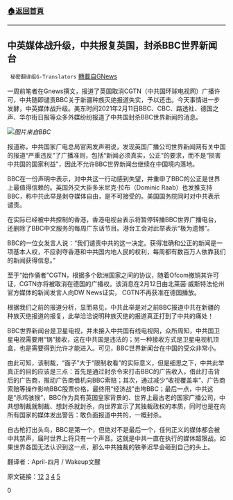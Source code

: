 ###  [:house:返回首頁](https://github.com/ourhimalayas/txt)
---

## 中英媒体战升级，中共报复英国，封杀BBC世界新闻台
` 秘密翻译组G-Translators` [轉載自GNews](https://gnews.org/zh-hans/905547/)

一周前笔者在Gnews撰文，报道了英国取消CGTN（中共国环球电视网）广播许可，中共随即谴责BBC关于新疆种族灭绝报道失实，予以还击。今天事情进一步发酵，中英媒体战升级。美东时间2021年2月11日BBC、CBC、路透社、德国之声、华尔街日报等众多外媒纷纷报道了中共国封杀BBC世界新闻的消息。

![]()![](https://gnews.org/wp-content/uploads/2021/02/1-24.png)*图片来自BBC*

报道称，中共国家广电总局官网发声明说，发现英国广播公司世界新闻网有关中国的报道“严重违反”了广播准则，包括“新闻必须真实，公正”的要求，而不是“损害中共国的国家利益”，因此不允许BBC世界新闻台继续在中国境内落地。

BBC在一份声明中表示，对中共这一行动感到失望，并重申了BBC的公正是世界上最值得信赖的。英国外交大臣多米尼克·拉布（Dominic Raab）也发推支持BBC，称中共此举是剥夺媒体自由，是不可接受的。美国国务院同时对中共表示谴责。

在实际已经被中共控制的香港，香港电视台表示将暂停转播BBC世界广播电台，还删除了BBC中文服务的每周广东话节目。港台工会对此举表示“极为遗憾”。

BBC的一位女发言人说：“我们谴责中共的这一决定。获得准确和公正的新闻是一项基本人权，不应剥夺香港和中共国内地人民的权利，每周都有数百万人依靠我们的新闻获得信息。”

至于“始作俑者”CGTN，根据多个欧洲国家之间的协议，随着Ofcom撤销其许可证，CGTN亦将被取消在德国的广播权。该消息在2月12日由北莱茵·威斯特法伦州官方媒体的新闻发言人向DW News证实， CGTN不再获准在德国播放。

根据我们之前的报道分析，显而易见，中共此举是对之前BBC报道中共在新疆的种族灭绝报道的报复，此举洽洽说明种族灭绝的报道真正打到了中共的痛处！

BBC世界新闻台是卫星电视，并未接入中共国有线电视网，众所周知，中共国卫星电视需要用“锅”接收，这在中共国是违法的；另一种接收方式是卫星电视机顶盒，也是需要得到允许才能进入。可见，BBC世界新闻台在中国的受众非常小。

由此可知，该制裁，“面子”大于“限制收看”的实际意义，但是细思之下，中共此举真正的目的应该是三点：首先是通过封杀令来打击BBC的广告收入，借此打击背后的广告商，推动广告商借机向BBC索赔；其次，通过减少“收视覆盖率”、广告商索赔等操作影响BBC股票价格，最终用“经济战”击垮BBC；最后一点，中共这是“杀鸡骇猴”，BBC作为具有英国皇家背景的、世界上最古老的国家广播公司，中共想制裁就制裁、想封杀就封杀，向世界宣示了其独裁政权的本质，同时也是在向所有国家的媒体发出警告：敢负面报道中共的，一概封杀。

自古枪打出头鸟，BBC是第一个，但绝对不是最后一个，任何正义的媒体都会被中共禁声，届时世界上将只有一个声音。这就是中共一直在执行的媒体超限战。如果世界各国无法认识到这一点，那么中共独裁的铁拳迟早会砸到自己的头上。

翻译者：April-四月 / Wakeup文醒

原文链接：[1](https://www.wsj.com/articles/china-orders-bbc-off-the-air-in-its-territory-11613078980?mod=searchresults_pos2&amp;page=1)[2](https://www.dw.com/en/china-bans-bbc-world-news/a-56540684) [3](https://www.reuters.com/article/idUSKBN2AB292) [4](https://www.cbc.ca/news/world/china-bans-bbc-news-1.5912367) [5](https://www.bbc.com/news/world-asia-china-56030340)



0
